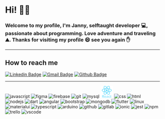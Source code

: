 # Hi! 👋🤓

### Welcome to my profile, I'm Janny, selftaught developer :computer:, passionate about programming. Love adventure and traveling :mountain:. Thanks for visiting my profile :smile: see you again :hand:
---

## How to reach me
[![Linkedin Badge](https://img.shields.io/badge/-JMRakoto-blue?style=flat&logo=Linkedin&logoColor=white&link=https://www.linkedin.com/in/janny-rakotoarimanana-183606182/)](https://www.linkedin.com/in/janny-rakotoarimanana-183606182/)
[![Gmail Badge](https://img.shields.io/badge/-jmRakoto-c14438?style=flat&logo=Gmail&logoColor=white&link=mailto:jannymichelr@gmail.com)](mailto:jannymichelr@gmail.com)
[![Github Badge](https://img.shields.io/badge/-@jmRakoto-24292e?style=flat&logo=Github&logoColor=white&link=https://github.com/LakesideMiners)](https://github.com/jmRakoto)


---
<span>
<img src="https://cdn.jsdelivr.net/gh/devicons/devicon/icons/javascript/javascript-original.svg"  alt="javascript" width="40" height="40"/>
<img src="https://www.vectorlogo.zone/logos/figma/figma-icon.svg" alt="figma" width="40" height="40"/>
<img src="https://www.vectorlogo.zone/logos/firebase/firebase-icon.svg" alt="firebase" width="40" height="40"/>
<img src="https://www.vectorlogo.zone/logos/git-scm/git-scm-icon.svg" alt="git" width="40" height="40"/>
<img src="https://www.vectorlogo.zone/logos/mysql/mysql-icon.svg" alt="mysql" width="40" height="40"/>
<img src="https://raw.githubusercontent.com/devicons/devicon/master/icons/react/react-original-wordmark.svg" alt="react" width="40" height="40"/>
<img src="https://cdn.jsdelivr.net/gh/devicons/devicon/icons/css3/css3-original.svg" alt="css" width="40" height="40"/>
<img src="https://cdn.jsdelivr.net/gh/devicons/devicon/icons/html5/html5-original.svg" alt="html" width="40" height="40"/>
<img src="https://cdn.jsdelivr.net/gh/devicons/devicon/icons/nodejs/nodejs-original.svg" alt="nodejs" width="40" height="40"/>
<img src="https://cdn.jsdelivr.net/gh/devicons/devicon/icons/dart/dart-original.svg" alt="dart" width="40" height="40"/>
<img src="https://angular.io/assets/images/logos/angular/angular.svg" alt="angular" width="50" height="50"/>
<img src="https://cdn.jsdelivr.net/gh/devicons/devicon/icons/bootstrap/bootstrap-plain.svg"  alt="bootstrap" width="40" height="40"/>
<img src="https://cdn.jsdelivr.net/gh/devicons/devicon/icons/mongodb/mongodb-original-wordmark.svg"  alt="mongodb" width="50" height="50"/>
<img src="https://cdn.jsdelivr.net/gh/devicons/devicon/icons/flutter/flutter-original.svg"  alt="flutter" width="40" height="40"/>
<img src="https://cdn.jsdelivr.net/gh/devicons/devicon/icons/linux/linux-original.svg" alt="linux" width="40" height="40"/>
<img src="https://cdn.jsdelivr.net/gh/devicons/devicon/icons/materialui/materialui-original.svg" alt="materialui" width="40" height="40"/>
<img src="https://cdn.jsdelivr.net/gh/devicons/devicon/icons/typescript/typescript-original.svg" alt="typescript" width="40" height="40"/>
<img src="https://cdn.jsdelivr.net/gh/devicons/devicon/icons/arduino/arduino-original-wordmark.svg" alt="arduino" width="50" height="50"/>
<img src="https://cdn.jsdelivr.net/gh/devicons/devicon/icons/github/github-original-wordmark.svg"alt="github" width="40" height="40"/>
<img src="https://cdn.jsdelivr.net/gh/devicons/devicon/icons/gitlab/gitlab-original.svg" alt="gitlab" width="40" height="40"/>
<img src="https://cdn.jsdelivr.net/gh/devicons/devicon/icons/ionic/ionic-original.svg" alt="ionic" width="40" height="40"/>
<img src="https://cdn.jsdelivr.net/gh/devicons/devicon/icons/jest/jest-plain.svg" alt="jest" width="40" height="40"/>
<img src="https://cdn.jsdelivr.net/gh/devicons/devicon/icons/npm/npm-original-wordmark.svg" alt="npm" width="60" height="60"/>
<img src="https://cdn.jsdelivr.net/gh/devicons/devicon/icons/trello/trello-plain-wordmark.svg" alt="trello" width="60" height="60"/>
<img src="https://cdn.jsdelivr.net/gh/devicons/devicon/icons/vscode/vscode-original-wordmark.svg" alt="vscode" width="40" height="40"/>
</span>
